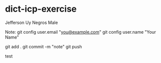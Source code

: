 # dict-icp-exercise
Jefferson Uy
Negros
Male

Note:
git config user.email "you@example.com"
git config user.name "Your Name"

git add . 
git commit -m "note"
git push

test
